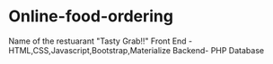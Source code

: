 # Online-food-ordering
Name of the restuarant "Tasty Grab!!"
Front End - HTML,CSS,Javascript,Bootstrap,Materialize 
Backend- PHP
Database
